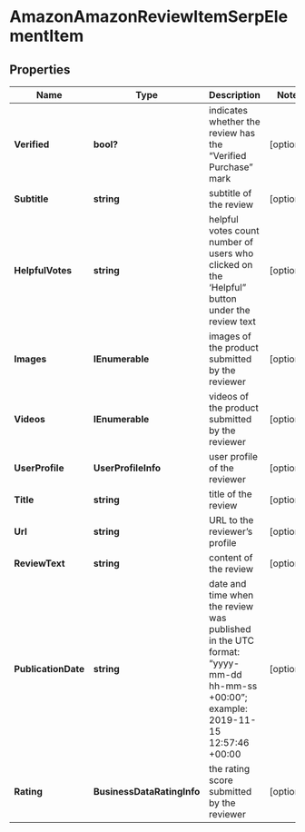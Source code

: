 # AmazonAmazonReviewItemSerpElementItem


## Properties

| Name | Type | Description | Notes |
|------------ | ------------- | ------------- | -------------|
**Verified** | **bool?** | indicates whether the review has the “Verified Purchase” mark |[optional]|
**Subtitle** | **string** | subtitle of the review |[optional]|
**HelpfulVotes** | **string** | helpful votes count<br>number of users who clicked on the ‘Helpful” button under the review text |[optional]|
**Images** | **IEnumerable<ImagesElement>** | images of the product submitted by the reviewer |[optional]|
**Videos** | **IEnumerable<VideoElement>** | videos of the product submitted by the reviewer |[optional]|
**UserProfile** | **UserProfileInfo** | user profile of the reviewer |[optional]|
**Title** | **string** | title of the review |[optional]|
**Url** | **string** | URL to the reviewer’s profile |[optional]|
**ReviewText** | **string** | content of the review |[optional]|
**PublicationDate** | **string** | date and time when the review was published<br>in the UTC format: “yyyy-mm-dd hh-mm-ss +00:00”;<br>example:<br>2019-11-15 12:57:46 +00:00 |[optional]|
**Rating** | **BusinessDataRatingInfo** | the rating score submitted by the reviewer |[optional]|